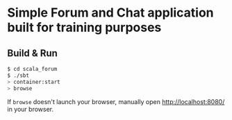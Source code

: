 # Simple Forum and Chat application built for training purposes #

## Build & Run ##

```sh
$ cd scala_forum
$ ./sbt
> container:start
> browse
```

If `browse` doesn't launch your browser, manually open [http://localhost:8080/](http://localhost:8080/) in your browser.
